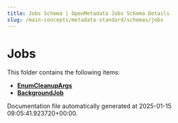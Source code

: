 ```yaml
---
title: Jobs Schema | OpenMetadata Jobs Schema Details
slug: /main-concepts/metadata-standard/schemas/jobs
---
```


# Jobs

This folder contains the following items:

- [**EnumCleanupArgs**](/main-concepts/metadata-standard/schemas/jobs/enumcleanupargs)
- [**BackgroundJob**](/main-concepts/metadata-standard/schemas/jobs/backgroundjob)


Documentation file automatically generated at 2025-01-15 09:05:41.923720+00:00.
